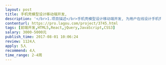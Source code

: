 ```yaml
---                
layout: post       
title: 手机壳模型设计移动端开发,           
description: '</br>1.项目描述</br>手机壳模型设计移动端开发, 为用户在线设计手机壳图案模型</br>2. 主要功能点</br>模板选择, 素材选择, 编辑特殊字体</br>3.人员要求</br>1. 有移动端兼容调试经验</br>2. 熟练使用h5 , css3 ,vue , require, jquery 等, </br>3. 良好的沟通能力和契约精神</br>'     
contenturl: https://pro.lagou.com/project/3745.html      
tags: [前端开发,HTML5,React,jQuery,JavaScript,CSS3]            
salary: 3000-5000元          
publish_time: 2017-08-01 10:06:24         
review: 1124人                   
apply: 5人                   
recommend: 4人                   
time_range: 2-4周              
---                 
```

